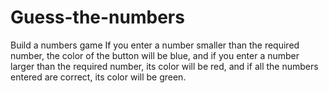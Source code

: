 # Guess-the-numbers
Build a numbers game
If you enter a number smaller than the required number, the color of the button will be blue, and if you enter a number larger than the required number, its color will be red, and if all the numbers entered are correct, its color will be green.
